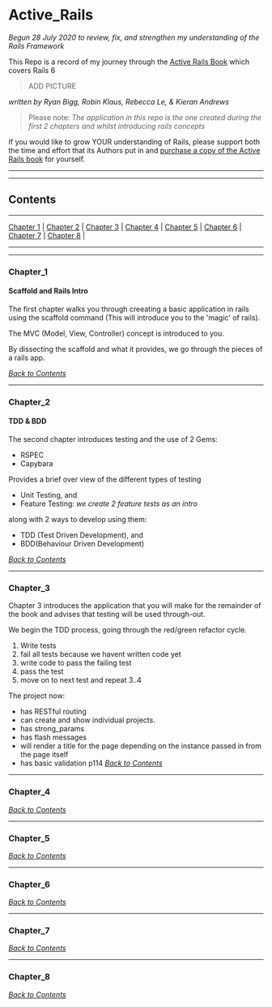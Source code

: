 # Active_Rails
_Begun 28 July 2020 to review, fix, and strengthen my understanding of the Rails Framework_


This Repo is a record of my journey through the [Active Rails Book](https://activerailsbook.com/) which covers Rails 6  

> ADD PICTURE

_written by Ryan Bigg, Robin Klaus, Rebecca Le, & Kieran Andrews_

> Please note: *The application in this repo is the one created during the first 2 chapters and whilst introducing rails concepts* 

If you would like to grow YOUR understanding of Rails, please support both the time and effort that its Authors put in and [purchase a copy of the Active Rails book](https://activerailsbook.com/) for yourself.

----
----

## Contents
----
[Chapter 1](#Chapter_1) | 
[Chapter 2](#Chapter_2) | 
[Chapter 3](#Chapter_3) | 
[Chapter 4](#Chapter_4) | 
[Chapter 5](#Chapter_5) | 
[Chapter 6](#Chapter_6) | 
[Chapter 7](#Chapter_7) | 
[Chapter 8](#Chapter_8) | 




----
----

### Chapter_1
#### Scaffold and Rails Intro


The first chapter walks you through creeating a basic application in rails using the scaffold command (This will introduce you to the 'magic' of rails).

The MVC (Model, View, Controller) concept is introduced to you.

By dissecting the scaffold and what it provides, we go through the pieces of a rails app.


_[Back to Contents](#Contents)_

----

### Chapter_2
#### TDD & BDD

The second chapter introduces testing and the use of 2 Gems:
- RSPEC
- Capybara

Provides a brief over view of the different types of testing 
- Unit Testing, and
- Feature Testing: *we create 2 feature tests as an intro*

along with 2 ways to develop using them:

- TDD (Test Driven Development), and
- BDD(Behaviour Driven Development) 

_[Back to Contents](#Contents)_

----

### Chapter_3

Chapter 3 introduces the application that you will make for the remainder of the book and advises that testing will be used through-out.

We begin the TDD process, going through the red/green refactor cycle. 
1. Write tests
2. fail all tests because we havent written code yet
3. write code to pass the failing test
4. pass the test
5. move on to next test and repeat 3..4

The project now:
- has RESTful routing
- can create and show individual projects.
- has strong_params
- has flash messages
- will render a title for the page depending on the instance passed in from the page itself
- has basic validation
p114
_[Back to Contents](#Contents)_

----

### Chapter_4

_[Back to Contents](#Contents)_

----

### Chapter_5

_[Back to Contents](#Contents)_

----

### Chapter_6

_[Back to Contents](#Contents)_

----

### Chapter_7

_[Back to Contents](#Contents)_

----

### Chapter_8

_[Back to Contents](#Contents)_
